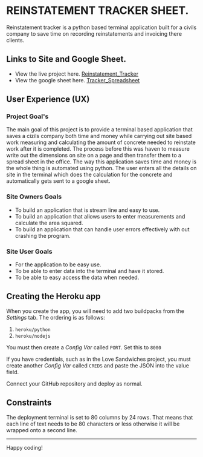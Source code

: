 # REINSTATEMENT TRACKER SHEET.

Reinstatement tracker is a python based terminal application built for a civils company to save time 
on recording reinstatements and invoicing there clients. 

## Links to Site and Google Sheet.

* View the live project here. [Reinstatement_Tracker](https://tracker-application.herokuapp.com/)
* View the google sheet here. [Tracker_Spreadsheet](https://docs.google.com/spreadsheets/d/1BpOi3ajY4jSfYhaA6EqqBmWCc3Cy4oAlGxu9ruqyU4A/edit#gid=0)

## User Experience (UX)

### Project Goal's

The main goal of this project is to provide a terminal based application that saves a cizils company
both time and money while carrying out site based work measuring and calculating the amount of concrete needed 
to reinstate work after it is completed. The process before this was haven to measure write out the dimensions on site on a page and then transfer them to a spread sheet in the office. The way this application saves time and money is the whole thing is automated using python. The user enters all the details on site in the terminal which does the calculation for the concrete and automatically gets sent to a google sheet.   

### Site Owners Goals

* To build an application that is stream line and easy to use.
* To build an application that allows users to enter measurements and calculate the area squared.
* To build an application that can handle user errors effectively with out crashing the program.

### Site User Goals

* For the application to be easy use.
* To be able to enter data into the terminal and have it stored.
* To be able to easy access the data when needed.

## Creating the Heroku app

When you create the app, you will need to add two buildpacks from the _Settings_ tab. The ordering is as follows:

1. `heroku/python`
2. `heroku/nodejs`

You must then create a _Config Var_ called `PORT`. Set this to `8000`

If you have credentials, such as in the Love Sandwiches project, you must create another _Config Var_ called `CREDS` and paste the JSON into the value field.

Connect your GitHub repository and deploy as normal.

## Constraints

The deployment terminal is set to 80 columns by 24 rows. That means that each line of text needs to be 80 characters or less otherwise it will be wrapped onto a second line.

-----
Happy coding!